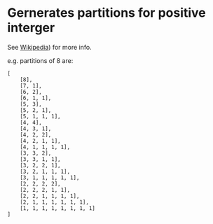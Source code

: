 # Gernerates partitions for positive interger
See [Wikipedia](https://en.wikipedia.org/wiki/Partition_(number_theory))) for more info.

e.g. partitions of 8 are:
```
[
    [8],
    [7, 1],
    [6, 2],
    [6, 1, 1],
    [5, 3],
    [5, 2, 1],
    [5, 1, 1, 1],
    [4, 4],
    [4, 3, 1],
    [4, 2, 2],
    [4, 2, 1, 1],
    [4, 1, 1, 1, 1],
    [3, 3, 2],
    [3, 3, 1, 1],
    [3, 2, 2, 1],
    [3, 2, 1, 1, 1],
    [3, 1, 1, 1, 1, 1],
    [2, 2, 2, 2],
    [2, 2, 2, 1, 1],
    [2, 2, 1, 1, 1, 1],
    [2, 1, 1, 1, 1, 1, 1],
    [1, 1, 1, 1, 1, 1, 1, 1]
]
```
